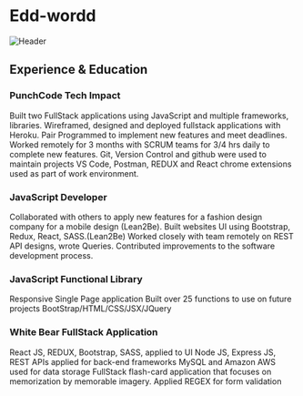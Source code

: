 # Edd-wordd
![Header](https://user-images.githubusercontent.com/37232882/110234972-3d3c4200-7ee2-11eb-8646-b73d00f148ef.png)



## Experience & Education


### PunchCode Tech Impact
Built two FullStack applications using JavaScript and multiple frameworks, libraries.
Wireframed, designed and deployed fullstack applications with Heroku.
Pair Programmed to implement new features and meet deadlines.
Worked remotely for 3 months with SCRUM teams for 3/4 hrs daily to complete new features.
Git, Version Control and github were used to maintain projects
VS Code, Postman, REDUX and React chrome extensions used as part of work environment.

### JavaScript Developer
Collaborated with others to apply new features for a fashion design company for a mobile design (Lean2Be).
Built websites UI using Bootstrap, Redux, React, SASS.(Lean2Be)
Worked closely with team remotely on REST API designs, wrote Queries.
Contributed improvements to the software development process.

### JavaScript Functional Library
Responsive Single Page application
Built over 25 functions to use on future projects
BootStrap/HTML/CSS/JSX/JQuery

### White Bear FullStack Application
React JS, REDUX, Bootstrap, SASS, applied to UI
Node JS, Express JS, REST APIs applied for back-end frameworks
MySQL and Amazon AWS used for data storage
FullStack flash-card application that focuses on memorization by memorable imagery.
Applied REGEX for form validation
